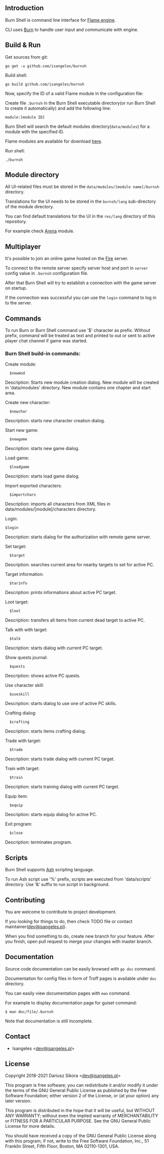 ## Introduction
Burn Shell is command line interface for [Flame engine](https://github.com/isangeles/flame).

CLI uses [Burn](https://github.com/Isangeles/burn) to handle user input and communicate with engine.
## Build & Run
Get sources from git:
```
go get -u github.com/isangeles/burnsh
```
Build shell:
```
go build github.com/isangeles/burnsh
```
Now, specify the ID of a valid Flame module in the configuration file:

Create file `.burnsh` in the Burn Shell executable directory(or run Burn Shell to create it
automatically) and add the following line:
```
module:[module ID]
```
Burn Shell will search the default modules directory(`data/modules`) for a module with the specified ID.

Flame modules are available for download [here](http://flame.isangeles.pl/mods).

Run shell:
```
./burnsh
```
## Module directory
All UI-related files must be stored in the `data/modules/[module name]/burnsh` directory.

Translations for the UI needs to be stored in the `burnsh/lang` sub-directory of the module directory.

You can find default translations for the UI in the `res/lang` directory of this repository.

For example check [Arena](https://github.com/Isangeles/arena) module.
## Multiplayer
It's possible to join an online game hosted on the [Fire](https://github.com/isangeles/fire) server.

To connect to the remote server specify server host and port in `server` config value in `.burnsh` configuration file.

After that Burn Shell will try to establish a connection with the game server on startup.

If the connection was successful you can use the `login` command to log in to the server.
## Commands
To run Burn or Burn Shell command use '$' character as prefix.
Without prefix, command will be treated as text and printed to out or sent to active player
chat channel if game was started.
### Burn Shell build-in commands:

Create module:
```
  $newmod
```
Description: Starts new module creation dialog. New module will be created in 'data/modules' directory. New module contains one chapter and start area.

Create new character:
```
  $newchar
```
Description: starts new character creation dialog.

Start new game:
```
  $newgame
```
Description: starts new game dialog.

Load game:
```
  $loadgame
```
Description: starts load game dialog.

Import exported characters:
```
  $importchars
```
Description: imports all characters from XML files in
data/modules/[module]/characters directory.

Login:
```
$login
```
Description: starts dialog for the authorization with remote game server.

Set target:
```
  $target
```
Description: searches current area for nearby targets to set for active PC.

Target information:
```
  $tarinfo
```
Description: prints informations about active PC target.

Loot target:
```
  $loot
```
Description: transfers all items from current dead target to active PC.

Talk with with target:
```
  $talk
```
Description: starts dialog with current PC target.

Show quests journal:
```
  $quests
```
Description: shows active PC quests.

Use character skill:
```
  $useskill
```
Description: starts dialog to use one of active PC skills.

Crafting dialog:
```
  $crafting
```
Description: starts items crafting dialog.

Trade with target:
```
  $trade
```
Description: starts trade dialog with current PC target.

Train with target:
```
  $train
```
Description: starts training dialog with current PC target.

Equip item:
```
  $equip
```
Description: starts equip dialog for active PC.

Exit program:
```
  $close
```
Description: terminates program.
## Scripts
Burn Shell supports [Ash](https://github.com/Isangeles/burn/tree/master/ash) scripting language.

To run Ash script use '%' prefix, scripts are executed from 'data/scripts' directory.
Use '&' suffix to run script in background.
## Contributing
You are welcome to contribute to project development.

If you looking for things to do, then check TODO file or contact maintainer(dev@isangeles.pl).

When you find something to do, create new branch for your feature.
After you finish, open pull request to merge your changes with master branch.
## Documentation
Source code documentation can be easily browsed with `go doc` command.

Documentation for config files in form of Troff pages is available under `doc` directory.

You can easily view documentation pages with `man` command.

For example to display documentation page for guiset command:
```
$ man doc/file/.burnsh
```
Note that documentation is still incomplete.
## Contact
* Isangeles <<dev@isangeles.pl>>
## License
Copyright 2018-2021 Dariusz Sikora <<dev@isangeles.pl>>

This program is free software; you can redistribute it and/or modify
it under the terms of the GNU General Public License as published by
the Free Software Foundation; either version 2 of the License, or
(at your option) any later version.

This program is distributed in the hope that it will be useful,
but WITHOUT ANY WARRANTY; without even the implied warranty of
MERCHANTABILITY or FITNESS FOR A PARTICULAR PURPOSE.  See the
GNU General Public License for more details.

You should have received a copy of the GNU General Public License
along with this program; if not, write to the Free Software
Foundation, Inc., 51 Franklin Street, Fifth Floor, Boston,
MA 02110-1301, USA.
